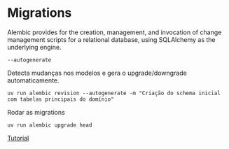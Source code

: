 # Migrations

Alembic provides for the creation, management, and invocation of change management
scripts for a relational database, using SQLAlchemy as the underlying engine.

`--autogenerate`

Detecta mudanças nos modelos e gera o upgrade/downgrade automaticamente.

    uv run alembic revision --autogenerate -m "Criação do schema inicial com tabelas principais do domínio"

Rodar as migrations

    uv run alembic upgrade head

[Tutorial](https://alembic.sqlalchemy.org/en/latest/tutorial.html)

